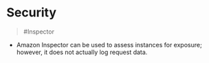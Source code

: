 # Security
> #Inspector

* Amazon Inspector can be used to assess instances for exposure; however, it does not actually log request data.